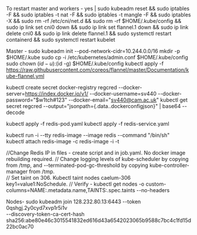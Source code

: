 To restart master and workers -
yes | sudo kubeadm reset && sudo iptables -F && sudo iptables -t nat -F && sudo iptables -t mangle -F && sudo iptables -X && sudo rm -rf /etc/cni/net.d && sudo rm -rf $HOME/.kube/config && sudo ip link set cni0 down && sudo ip link set flannel.1 down && sudo ip link delete cni0 && sudo ip link delete flannel.1 && sudo systemctl restart containerd && sudo systemctl restart kubelet

Master -
sudo kubeadm init --pod-network-cidr=10.244.0.0/16
  mkdir -p $HOME/.kube
  sudo cp -i /etc/kubernetes/admin.conf $HOME/.kube/config
  sudo chown $(id -u):$(id -g) $HOME/.kube/config
kubectl apply -f https://raw.githubusercontent.com/coreos/flannel/master/Documentation/kube-flannel.yml

kubectl create secret docker-registry regcred --docker-server=https://index.docker.io/v1/ --docker-username=sv440 --docker-password="\$w1tch#123" --docker-email="sv440@cam.ac.uk"
kubectl get secret regcred --output="jsonpath={.data.\.dockerconfigjson}" | base64 --decode

kubectl apply -f redis-pod.yaml
kubectl apply -f redis-service.yaml

kubectl run -i --tty redis-image --image redis --command "/bin/sh"	
kubectl attach redis-image -c redis-image -i -t

//Change Redis IP in files - create script and in job.yaml. No docker image rebuilding required. 
// Change logging levels of kube-scheduler by copying from /tmp, and --terminated-pod-gc-threshold by copying kube-controller-manager from /tmp. 	
// Set taint on 306. Kubectl taint nodes caelum-306 key1=value1:NoSchedule. 
// Verify - kubectl get nodes -o custom-columns=NAME:.metadata.name,TAINTS:.spec.taints --no-headers 

Nodes-
sudo kubeadm join 128.232.80.13:6443 --token 0qshgj.2y0cyd7xvp1r5i1v \
        --discovery-token-ca-cert-hash sha256:abe80e46c3015541832ed616d43a6542023065b9588c7bc4c1fd15d22bc0ac70
